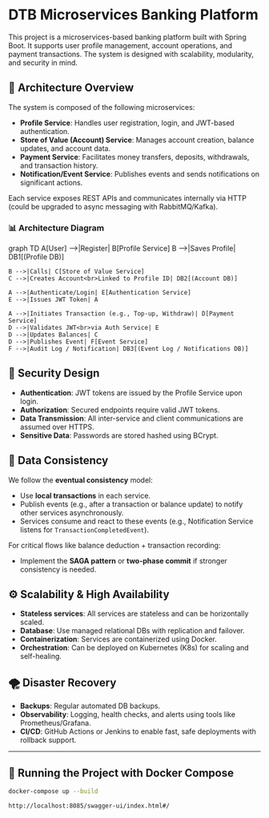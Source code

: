 # DTB Microservices Banking Platform

This project is a microservices-based banking platform built with Spring Boot. It supports user profile management, account operations, and payment transactions. The system is designed with scalability, modularity, and security in mind.

## 🧩 Architecture Overview

The system is composed of the following microservices:

- **Profile Service**: Handles user registration, login, and JWT-based authentication.
- **Store of Value (Account) Service**: Manages account creation, balance updates, and account data.
- **Payment Service**: Facilitates money transfers, deposits, withdrawals, and transaction history.
- **Notification/Event Service**: Publishes events and sends notifications on significant actions.

Each service exposes REST APIs and communicates internally via HTTP (could be upgraded to async messaging with RabbitMQ/Kafka).

### 📊 Architecture Diagram
graph TD
A[User] -->|Register| B[Profile Service]
B -->|Saves Profile| DB1[(Profile DB)]

    B -->|Calls| C[Store of Value Service]
    C -->|Creates Account<br>Linked to Profile ID| DB2[(Account DB)]

    A -->|Authenticate/Login| E[Authentication Service]
    E -->|Issues JWT Token| A

    A -->|Initiates Transaction (e.g., Top-up, Withdraw)| D[Payment Service]
    D -->|Validates JWT<br>via Auth Service| E
    D -->|Updates Balances| C
    D -->|Publishes Event| F[Event Service]
    F -->|Audit Log / Notification| DB3[(Event Log / Notifications DB)]



## 🔐 Security Design

- **Authentication**: JWT tokens are issued by the Profile Service upon login.
- **Authorization**: Secured endpoints require valid JWT tokens.
- **Data Transmission**: All inter-service and client communications are assumed over HTTPS.
- **Sensitive Data**: Passwords are stored hashed using BCrypt.

## 🔁 Data Consistency

We follow the **eventual consistency** model:
- Use **local transactions** in each service.
- Publish events (e.g., after a transaction or balance update) to notify other services asynchronously.
- Services consume and react to these events (e.g., Notification Service listens for `TransactionCompletedEvent`).

For critical flows like balance deduction + transaction recording:
- Implement the **SAGA pattern** or **two-phase commit** if stronger consistency is needed.

## ⚙️ Scalability & High Availability

- **Stateless services**: All services are stateless and can be horizontally scaled.
- **Database**: Use managed relational DBs with replication and failover.
- **Containerization**: Services are containerized using Docker.
- **Orchestration**: Can be deployed on Kubernetes (K8s) for scaling and self-healing.

## 🌪 Disaster Recovery

- **Backups**: Regular automated DB backups.
- **Observability**: Logging, health checks, and alerts using tools like Prometheus/Grafana.
- **CI/CD**: GitHub Actions or Jenkins to enable fast, safe deployments with rollback support.

---

## 🐳 Running the Project with Docker Compose

```bash
docker-compose up --build

http://localhost:8085/swagger-ui/index.html#/


